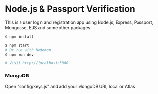 # Node.js & Passport Verification

This is a user login and registration app using Node.js, Express, Passport, Mongoose, EJS and some other packages.


```sh
$ npm install
```

```sh
$ npm start
# Or run with Nodemon
$ npm run dev

# Visit http://localhost:5000
```

### MongoDB

Open "config/keys.js" and add your MongoDB URI, local or Atlas
